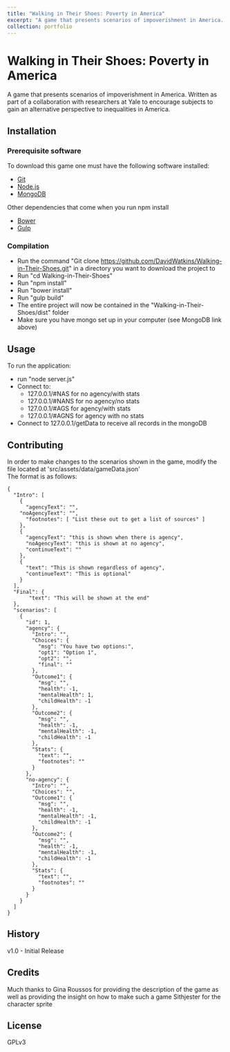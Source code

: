 ```yaml
---
title: "Walking in Their Shoes: Poverty in America"
excerpt: "A game that presents scenarios of impoverishment in America. Written as part of a collaboration with researchers at Yale to encourage subjects to gain an alternative perspective to inequalities in America. "
collection: portfolio
---
```


# Walking in Their Shoes: Poverty in America

A game that presents scenarios of impoverishment in America. Written as part of a collaboration with researchers at Yale to encourage subjects to gain an alternative perspective to inequalities in America. 

## Installation

### Prerequisite software
To download this game one must have the following software installed:
- [Git](https://git-scm.com/)
- [Node.js](https://nodejs.org/)
- [MongoDB](https://www.mongodb.org/)

Other dependencies that come when you run npm install
- [Bower](http://bower.io/)
- [Gulp](http://gulpjs.com/)

### Compilation
- Run the command "Git clone https://github.com/DavidWatkins/Walking-in-Their-Shoes.git" in a directory you want to download the project to
- Run "cd Walking-in-Their-Shoes"
- Run "npm install"
- Run "bower install"
- Run "gulp build"
- The entire project will now be contained in the "Walking-in-Their-Shoes/dist" folder
- Make sure you have mongo set up in your computer (see MongoDB link above)

## Usage

To run the application:
- run "node server.js"
- Connect to:
	- 127.0.0.1/#NAS for no agency/with stats
	- 127.0.0.1/#NANS for no agency/no stats
	- 127.0.0.1/#AGS for agency/with stats
	- 127.0.0.1/#AGNS for agency with no stats
- Connect to 127.0.0.1/getData to receive all records in the mongoDB

## Contributing

In order to make changes to the scenarios shown in the game, modify the file located at 'src/assets/data/gameData.json'<br>
The format is as follows:<br>
```
{
  "Intro": [
	{
	  "agencyText": "",
    "noAgencyText": "",
	  "footnotes": [ "List these out to get a list of sources" ]
	},
	{
	  "agencyText": "this is shown when there is agency",
	  "noAgencyText": "this is shown at no agency",
	  "continueText": ""
	},
	{
	  "text": "This is shown regardless of agency",
	  "continueText": "This is optional"
	}
  ],
  "Final": {
	   "text": "This will be shown at the end"
  },
  "scenarios": [
	{
	  "id": 1,
	  "agency": {
		"Intro": "",
		"Choices": {
		  "msg": "You have two options:",
		  "opt1": "Option 1",
		  "opt2": "",
		  "final": ""
		},
		"Outcome1": {
		  "msg": "",
		  "health": -1,
		  "mentalHealth": 1,
		  "childHealth": -1
		},
		"Outcome2": {
		  "msg": "",
		  "health": -1,
		  "mentalHealth": -1,
		  "childHealth": -1
		},
		"Stats": {
		  "text": "",
		  "footnotes": ""
		}
	  },
	  "no-agency": {
		"Intro": "",
		"Choices": "",
		"Outcome1": {
		  "msg": "",
		  "health": -1,
		  "mentalHealth": -1,
		  "childHealth": -1
		},
		"Outcome2": {
		  "msg": "",
		  "health": -1,
		  "mentalHealth": -1,
		  "childHealth": -1
		},
		"Stats": {
		  "text": "",
		  "footnotes": ""
		}
	  }
	}
  ]
}
```

## History

v1.0 - Initial Release

## Credits

Much thanks to Gina Roussos for providing the description of the game as well as providing the insight on how to make such a game
Sithjester for the character sprite

## License

GPLv3

<div class="github-card" data-github="davidwatkins/Walking-in-Their-Shoes" data-width="400" data-height="150" data-theme="default"></div>
<script src="//cdn.jsdelivr.net/github-cards/latest/widget.js"></script>
